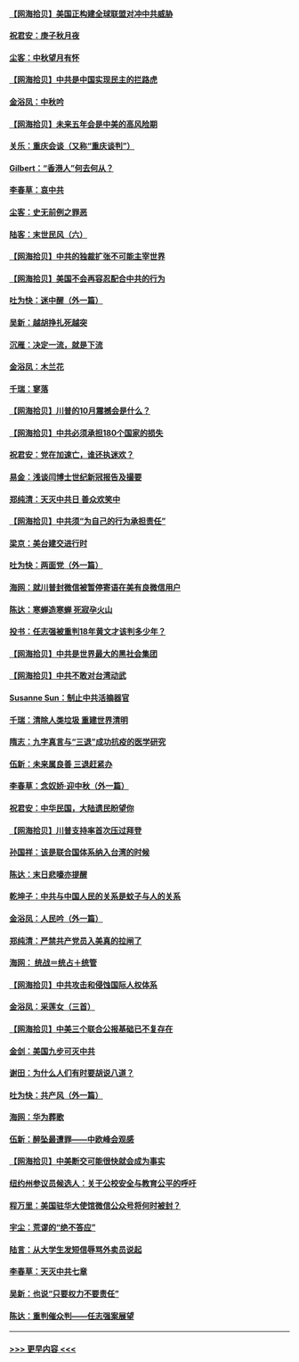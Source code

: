 #### [【网海拾贝】美国正构建全球联盟对冲中共威胁](../pages/nsc993/n12446580.md?t=10021313) 
#### [祝君安：庚子秋月夜](../pages/nsc993/n12445870.md?t=10021313) 
#### [尘客：中秋望月有怀](../pages/nsc993/n12444632.md?t=10021313) 
#### [【网海拾贝】中共是中国实现民主的拦路虎](../pages/nsc993/n12443573.md?t=10021313) 
#### [金浴凤：中秋吟](../pages/nsc993/n12441773.md?t=10021313) 
#### [【网海拾贝】未来五年会是中美的高风险期](../pages/nsc993/n12440760.md?t=10021313) 
#### [关乐：重庆会谈（又称“重庆谈判”）](../pages/nsc993/n12437525.md?t=10021313) 
#### [Gilbert：“香港人”何去何从？](../pages/nsc993/n12435894.md?t=10021313) 
#### [李春草：哀中共](../pages/nsc993/n12435874.md?t=10021313) 
#### [尘客：史无前例之罪恶](../pages/nsc993/n12435762.md?t=10021313) 
#### [陆客：末世民风（六）](../pages/nsc993/n12435354.md?t=10021313) 
#### [【网海拾贝】中共的独裁扩张不可能主宰世界](../pages/nsc993/n12435151.md?t=10021313) 
#### [【网海拾贝】美国不会再容忍配合中共的行为](../pages/nsc993/n12433808.md?t=10021313) 
#### [吐为快：迷中醒（外一篇）](../pages/nsc993/n12433585.md?t=10021313) 
#### [吴新：越胡挣扎死越突](../pages/nsc993/n12433562.md?t=10021313) 
#### [沉雁：决定一流，就是下流](../pages/nsc993/n12432128.md?t=10021313) 
#### [金浴凤：木兰花](../pages/nsc993/n12432124.md?t=10021313) 
#### [千瑞：寥落](../pages/nsc993/n12432071.md?t=10021313) 
#### [【网海拾贝】川普的10月震撼会是什么？](../pages/nsc993/n12431624.md?t=10021313) 
#### [【网海拾贝】中共必须承担180个国家的损失](../pages/nsc993/n12428893.md?t=10021313) 
#### [祝君安：党在加速亡，谁还执迷欢？](../pages/nsc993/n12428652.md?t=10021313) 
#### [易金：浅谈闫博士世纪新冠报告及撮要](../pages/nsc993/n12426822.md?t=10021313) 
#### [郑纯清：天灭中共日 善众欢笑中](../pages/nsc993/n12426784.md?t=10021313) 
#### [【网海拾贝】中共须“为自己的行为承担责任”](../pages/nsc993/n12426067.md?t=10021313) 
#### [梁京：美台建交进行时](../pages/nsc993/n12424066.md?t=10021313) 
#### [吐为快：两面党（外一篇）](../pages/nsc993/n12424043.md?t=10021313) 
#### [海网：就川普封微信被暂停寄语在美有良微信用户](../pages/nsc993/n12424021.md?t=10021313) 
#### [陈达：寒蝉造寒蝉 死寂孕火山](../pages/nsc993/n12423958.md?t=10021313) 
#### [投书：任志强被重判18年黄文才该判多少年？](../pages/nsc993/n12423672.md?t=10021313) 
#### [【网海拾贝】中共是世界最大的黑社会集团](../pages/nsc993/n12423543.md?t=10021313) 
#### [【网海拾贝】中共不敢对台湾动武](../pages/nsc993/n12421418.md?t=10021313) 
#### [Susanne Sun：制止中共活摘器官](../pages/nsc993/n12419654.md?t=10021313) 
#### [千瑞：清除人类垃圾 重建世界清明](../pages/nsc993/n12419414.md?t=10021313) 
#### [隋志：九字真言与“三退”成功抗疫的医学研究](../pages/nsc993/n12419248.md?t=10021313) 
#### [伍新：未来属良善 三退赶紧办](../pages/nsc993/n12418496.md?t=10021313) 
#### [李春草：念奴娇·迎中秋（外一篇）](../pages/nsc993/n12418465.md?t=10021313) 
#### [祝君安：中华民国，大陆遗民盼望你](../pages/nsc993/n12418089.md?t=10021313) 
#### [【网海拾贝】川普支持率首次压过拜登](../pages/nsc993/n12418050.md?t=10021313) 
#### [孙国祥：该是联合国体系纳入台湾的时候](../pages/nsc993/n12417369.md?t=10021313) 
#### [陈达：末日悲嚎亦提醒](../pages/nsc993/n12416736.md?t=10021313) 
#### [乾坤子：中共与中国人民的关系是蚊子与人的关系](../pages/nsc993/n12416632.md?t=10021313) 
#### [金浴凤：人民吟（外一篇）](../pages/nsc993/n12416567.md?t=10021313) 
#### [郑纯清：严禁共产党员入美真的拉闸了](../pages/nsc993/n12416550.md?t=10021313) 
#### [海网： 统战＝统占＋统管](../pages/nsc993/n12416404.md?t=10021313) 
#### [【网海拾贝】中共攻击和侵蚀国际人权体系](../pages/nsc993/n12416250.md?t=10021313) 
#### [金浴凤：采莲女（三首）](../pages/nsc993/n12415517.md?t=10021313) 
#### [【网海拾贝】中美三个联合公报基础已不复存在](../pages/nsc993/n12415054.md?t=10021313) 
#### [金剑：美国九步可灭中共](../pages/nsc993/n12413183.md?t=10021313) 
#### [谢田：为什么人们有时要胡说八道？](../pages/nsc993/n12411861.md?t=10021313) 
#### [吐为快：共产风（外一篇）](../pages/nsc993/n12411761.md?t=10021313) 
#### [海网：华为葬歌](../pages/nsc993/n12410381.md?t=10021313) 
#### [伍新：醉坠最遭罪——中欧峰会观感](../pages/nsc993/n12410364.md?t=10021313) 
#### [【网海拾贝】中美断交可能很快就会成为事实](../pages/nsc993/n12409495.md?t=10021313) 
#### [纽约州参议员候选人：关于公校安全与教育公平的呼吁](../pages/nsc993/n12409228.md?t=10021313) 
#### [程万里：美国驻华大使馆微信公众号将何时被封？](../pages/nsc993/n12407397.md?t=10021313) 
#### [宇尘：荒谬的“绝不答应”](../pages/nsc993/n12407360.md?t=10021313) 
#### [陆言：从大学生发短信辱骂外卖员说起](../pages/nsc993/n12407285.md?t=10021313) 
#### [李春草：天灭中共七章](../pages/nsc993/n12406988.md?t=10021313) 
#### [吴新：也说“只要权力不要责任”](../pages/nsc993/n12406966.md?t=10021313) 
#### [陈达：重判催众判——任志强案展望](../pages/nsc993/n12404540.md?t=10021313) 

----
#### [ >>> 更早内容 <<< ](../indexes/nsc993-earlier.md)
